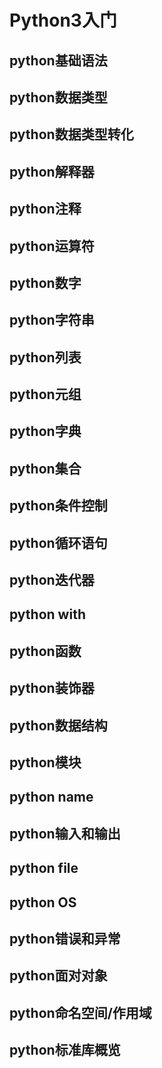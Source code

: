 # Python3入门

## python基础语法

## python数据类型

## python数据类型转化

## python解释器

## python注释

## python运算符

## python数字


## python字符串

## python列表

## python元组

## python字典

## python集合

## python条件控制

## python循环语句

## python迭代器

## python with

## python函数

## python装饰器

## python数据结构

## python模块

## python name

## python输入和输出

## python file


## python OS

## python错误和异常

## python面对对象

## python命名空间/作用域

## python标准库概览